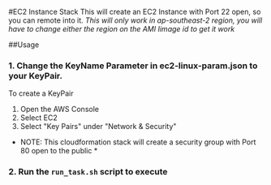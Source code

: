 #EC2 Instance Stack
This will create an EC2 Instance with Port 22 open, so you can remote into it.
*This will only work in ap-southeast-2 region, you will have to change either the region on the AMI Iimage id to get it work*

##Usage

### 1. Change the KeyName Parameter in ec2-linux-param.json to your KeyPair.

To create a KeyPair
  1. Open the AWS Console
  2. Select EC2
  3. Select "Key Pairs" under "Network & Security"

* NOTE: This cloudformation stack will create a security group with Port 80 open to the public *

### 2. Run the `run_task.sh` script to execute
